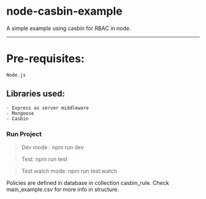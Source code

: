 # node-casbin-example

A simple example using casbin for RBAC in node.

---

# Pre-requisites:

```
Node.js
```

## Libraries used:

    - Express as server middleware
    - Mongoose
    - Casbin

### Run Project

> Dev mode : npm run dev

> Test: npm run test

> Test watch mode: npm run test:watch

Policies are defined in database in collection casbin_rule. Check main_example.csv for more info in structure.
